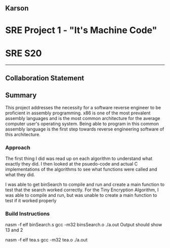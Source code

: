 ## Karson
# SRE Project 1 - "It's Machine Code"
# SRE S20
------------------------------------------------
## Collaboration Statement

## Summary
This project addresses the necessity for a software reverse engineer to be proficient in assembly programming. x86 is one of the most prevalent assembly languages and is the most common architecture for the average computer user's operating system. Being able to program in this common assembly language is the first step towards reverse engineering software of this architecture.


### Approach
The first thing I did was read up on each algorithm to understand what exactly they did. 
I then looked at the psuedo-code and actual C implementations of the algorithms to see what functions were called and what they did.

I was able to get binSearch to compile and run and create a main function to test that the search worked correctly. 
For the Tiny Encryption Algorithm, I was able to compile and run, but was unable to create a main function to test if it worked properly 

### Build Instructions
nasm -f elf binSearch.s
gcc -m32 binsSearch.o
./a.out
Output should show 13 and 2

nasm -f elf tea.s
gcc -m32 tea.o
./a.out